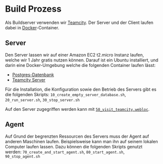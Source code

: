 Build Prozess
=============

Als Buildserver verwenden wir [Teamcity](https://www.jetbrains.com/teamcity/). Der Server und der Client laufen dabei in [Docker](https://www.docker.com/)-Container.

Server
------
Den Server lassen wir auf einer Amazon EC2 t2.micro Instanz laufen, welche wir 1 Jahr gratis nutzen können. Darauf ist ein Ubuntu installiert, und darin eine Docker-Umgebung welche die folgenden Container laufen lässt:

* [Postgres-Datenbank](https://hub.docker.com/_/postgres/)
* [Teamcity Server](https://hub.docker.com/r/sjoerdmulder/teamcity/)

Für die Installation, die Konfiguration sowie den Betrieb des Servers gibt es die folgenden Skripts: `10_create_empty_server_database.sh`, `20_run_server.sh`, `30_stop_server.sh`

Auf den Server zugegriffen werden kann mit [`50_visit_teamcity.webloc`](http://build.crowbackup.ch:8111/).

Agent
-----
Auf Grund der begrenzten Ressourcen des Servers muss der Agent auf anderen Maschinen laufen. Beispielsweise kann man ihn auf seinem lokalen Computer laufen lassen. Dazu können die folgenden Skripts genutzt werden: `70_create_and_start_agent.sh`, `80_start_agent.sh`, `90_stop_agent.sh`
